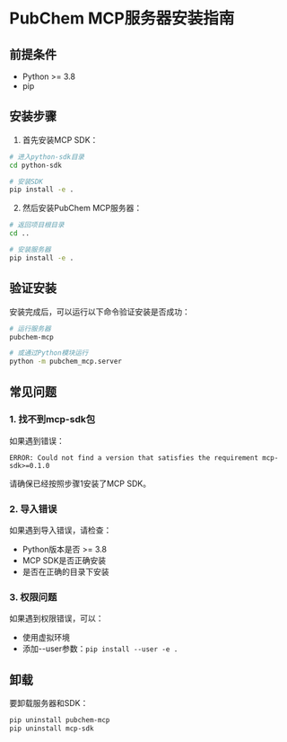 # PubChem MCP服务器安装指南

## 前提条件

- Python >= 3.8
- pip

## 安装步骤

1. 首先安装MCP SDK：
```bash
# 进入python-sdk目录
cd python-sdk

# 安装SDK
pip install -e .
```

2. 然后安装PubChem MCP服务器：
```bash
# 返回项目根目录
cd ..

# 安装服务器
pip install -e .
```

## 验证安装

安装完成后，可以运行以下命令验证安装是否成功：

```bash
# 运行服务器
pubchem-mcp

# 或通过Python模块运行
python -m pubchem_mcp.server
```

## 常见问题

### 1. 找不到mcp-sdk包

如果遇到错误：
```
ERROR: Could not find a version that satisfies the requirement mcp-sdk>=0.1.0
```

请确保已经按照步骤1安装了MCP SDK。

### 2. 导入错误

如果遇到导入错误，请检查：
- Python版本是否 >= 3.8
- MCP SDK是否正确安装
- 是否在正确的目录下安装

### 3. 权限问题

如果遇到权限错误，可以：
- 使用虚拟环境
- 添加--user参数：`pip install --user -e .`

## 卸载

要卸载服务器和SDK：

```bash
pip uninstall pubchem-mcp
pip uninstall mcp-sdk
